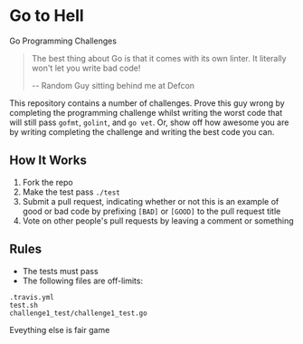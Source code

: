 # Go to Hell

Go Programming Challenges

> The best thing about Go is that it comes with its own linter. It literally won't let you write bad code!
>
> -- Random Guy sitting behind me at Defcon

This repository contains a number of challenges. Prove this guy wrong by completing the programming challenge whilst writing the worst code that will still pass `gofmt`, `golint`, and `go vet`. Or, show off how awesome you are by writing completing the challenge and writing the best code you can.

## How It Works

1. Fork the repo
2. Make the test pass `./test`
3. Submit a pull request, indicating whether or not this is an example of good or bad code by prefixing `[BAD]` or `[GOOD]` to the pull request title
4. Vote on other people's pull requests by leaving a comment or something

## Rules

* The tests must pass
* The following files are off-limits:
```
.travis.yml
test.sh
challenge1_test/challenge1_test.go
```

Eveything else is fair game
